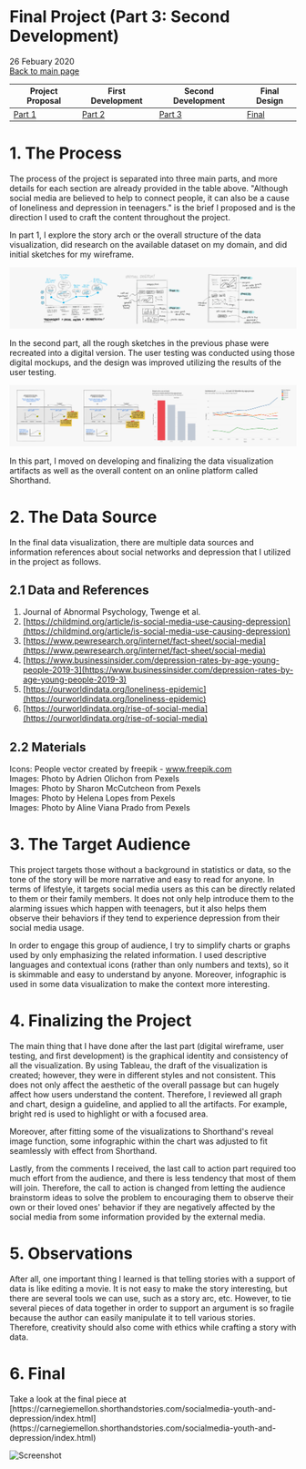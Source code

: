 # Final Project (Part 3: Second Development)
26 Febuary 2020
<br>
[Back to main page](/README.md)

| Project Proposal | First Development | Second Development|  Final Design |
| ------------- | ------------- | ------------- | ------------- |
| [Part 1](/FinalPart1.md) | [Part 2](/FinalPart2.md)  | [Part 3](/FinalPart3.md) |  [Final](https://carnegiemellon.shorthandstories.com/socialmedia-youth-and-depression/index.html) |

# 1. The Process

<p>
The process of the project is separated into three main parts, and more details for each section are already provided in the table above.  "Although social media are believed to help to connect people, it can also be a cause of loneliness and depression in teenagers." is the brief I proposed and is the direction I used to craft the content throughout the project. 
</p>
<p>
In part 1, I explore the story arch or the overall structure of the data visualization, did research on the available dataset on my domain, and did initial sketches for my wireframe.
</p>

![Screenshot](part1_illus.jpg)

<p>
In the second part, all the rough sketches in the previous phase were recreated into a digital version.  The user testing was conducted using those digital mockups, and the design was improved utilizing the results of the user testing.
</p>

![Screenshot](part2_illus.jpg)

<p>
In this part, I moved on developing and finalizing the data visualization artifacts as well as the overall content on an online platform called Shorthand.
</p>

# 2. The Data Source

<p>
In the final data visualization, there are multiple data sources and information references about social networks and depression that I utilized in the project as follows.
</p>

## 2.1 Data and References

1. Journal of Abnormal Psychology, Twenge et al.<br>
2. [https://childmind.org/article/is-social-media-use-causing-depression](https://childmind.org/article/is-social-media-use-causing-depression) <br>
3. [https://www.pewresearch.org/internet/fact-sheet/social-media](https://www.pewresearch.org/internet/fact-sheet/social-media) <br>
4. [https://www.businessinsider.com/depression-rates-by-age-young-people-2019-3](https://www.businessinsider.com/depression-rates-by-age-young-people-2019-3) <br>
5. [https://ourworldindata.org/loneliness-epidemic](https://ourworldindata.org/loneliness-epidemic) <br>
6. [https://ourworldindata.org/rise-of-social-media](https://ourworldindata.org/rise-of-social-media) <br>

## 2.2 Materials

Icons: People vector created by freepik - www.freepik.com <br>
Images: Photo by Adrien Olichon from Pexels <br>
Images: Photo by Sharon McCutcheon from Pexels <br>
Images: Photo by Helena Lopes from Pexels <br>
Images: Photo by Aline Viana Prado from Pexels <br>

# 3. The Target Audience
<p>
This project targets those without a background in statistics or data, so the tone of the story will be more narrative and easy to read for anyone. In terms of lifestyle, it targets social media users as this can be directly related to them or their family members. It does not only help introduce them to the alarming issues which happen with teenagers, but it also helps them observe their behaviors if they tend to experience depression from their social media usage.
</p>
<p>
In order to engage this group of audience, I try to simplify charts or graphs used by only emphasizing the related information.  I used descriptive languages and contextual icons (rather than only numbers and texts), so it is skimmable and easy to understand by anyone.  Moreover, infographic is used in some data visualization to make the context more interesting.
</p>

# 4. Finalizing the Project
<p>
The main thing that I have done after the last part (digital wireframe, user testing, and first development) is the graphical identity and consistency of all the visualization.  By using Tableau, the draft of the visualization is created; however, they were in different styles and not consistent.  This does not only affect the aesthetic of the overall passage but can hugely affect how users understand the content.  Therefore, I reviewed all graph and chart, design a guideline, and applied to all the artifacts.  For example, bright red is used to highlight or with a focused area.
</p>
<p>
Moreover, after fitting some of the visualizations to Shorthand's reveal image function, some infographic within the chart was adjusted to fit seamlessly with effect from Shorthand.
</p>

<p>
Lastly, from the comments I received, the last call to action part required too much effort from the audience, and there is less tendency that most of them will join.  Therefore, the call to action is changed from letting the audience brainstorm ideas to solve the problem to encouraging them to observe their own or their loved ones' behavior if they are negatively affected by the social media from some information provided by the external media.
</p>

# 5. Observations
<p>
After all, one important thing I learned is that telling stories with a support of data is like editing a movie.  It is not easy to make the story interesting, but there are several tools we can use, such as a story arc, etc.  However, to tie several pieces of data together in order to support an argument is so fragile because the author can easily manipulate it to tell various stories.  Therefore, creativity should also come with ethics while crafting a story with data.
</p>

# 6. Final
<p>
Take a look at the final piece at [https://carnegiemellon.shorthandstories.com/socialmedia-youth-and-depression/index.html](https://carnegiemellon.shorthandstories.com/socialmedia-youth-and-depression/index.html)
</p>

![Screenshot](screenshot.png)
